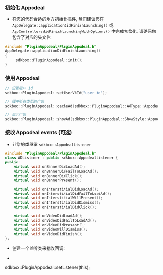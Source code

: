 ### 初始化 Appodeal
* 在您的代码合适的地方初始化插件, 我们建议您在 `AppDelegate::applicationDidFinishLaunching()` 或 `AppController:didFinishLaunchingWithOptions()` 中完成初始化. 请确保您包含了对应的头文件:
```cpp
#include "PluginAppodeal/PluginAppodeal.h"
AppDelegate::applicationDidFinishLaunching()
{
     sdkbox::PluginAppodeal::init();
}
```

### 使用 Appodeal
```cpp
// 设置用户 id
sdkbox::PluginAppodeal::setUserVkId("user id");

// 缓冲所有类型的广告
sdkbox::PluginAppodeal::cacheAd(sdkbox::PluginAppodeal::AdType::AppodealAdTypeAll);

// 显示广告
sdkbox::PluginAppodeal::showAd(sdkbox::PluginAppodeal::ShowStyle::AppodealShowStyleInterstitial);
```

### 接收 Appodeal events (可选)

* 让您的类继承 `sdkbox::AppodealListener`
```cpp
#include "PluginAppodeal/PluginAppodeal.h"
class ADListener : public sdkbox::AppodealListener {
public:
    virtual void onBannerDidLoadAd();
    virtual void onBannerDidFailToLoadAd();
    virtual void onBannerDidClick();
    virtual void onBannerPresent();

    virtual void onInterstitialDidLoadAd();
    virtual void onInterstitialDidFailToLoadAd();
    virtual void onInterstitialWillPresent();
    virtual void onInterstitialDidDismiss();
    virtual void onInterstitialDidClick();

    virtual void onVideoDidLoadAd();
    virtual void onVideoDidFailToLoadAd();
    virtual void onVideoDidPresent();
    virtual void onVideoWillDismiss();
    virtual void onVideoDidFinish();
};
```

* 创建一个监听类来接收回调:
* ```cpp
sdkbox::PluginAppodeal::setListener(this);
```
